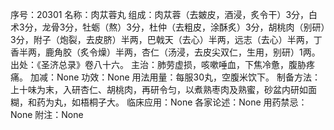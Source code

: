 序号：20301
名称：肉苁蓉丸
组成：肉苁蓉（去皴皮，酒浸，炙令干）3分，白术3分，龙骨3分，牡蛎（熬）3分，杜仲（去粗皮，涂酥炙）3分，胡桃肉（别研）3分，附子（炮裂，去皮脐）半两，巴戟天（去心）半两，远志（去心）半两，丁香半两，鹿角胶（炙令燥）半两，杏仁（汤浸，去皮尖双仁，生用，别研）1两。
出处：《圣济总录》卷八十六。
主治：肺劳虚损，咳嗽唾血，下焦冷惫，腹胁疼痛。
加减：None
功效：None
用法用量：每服30丸，空腹米饮下。
制备方法：上十味为末，入研杏仁、胡桃肉，再研令匀，以煮熟枣肉及熟蜜，砂盆内研如面糊，和药为丸，如梧桐子大。
临床应用：None
各家论述：None
用药禁忌：None
附注：None
